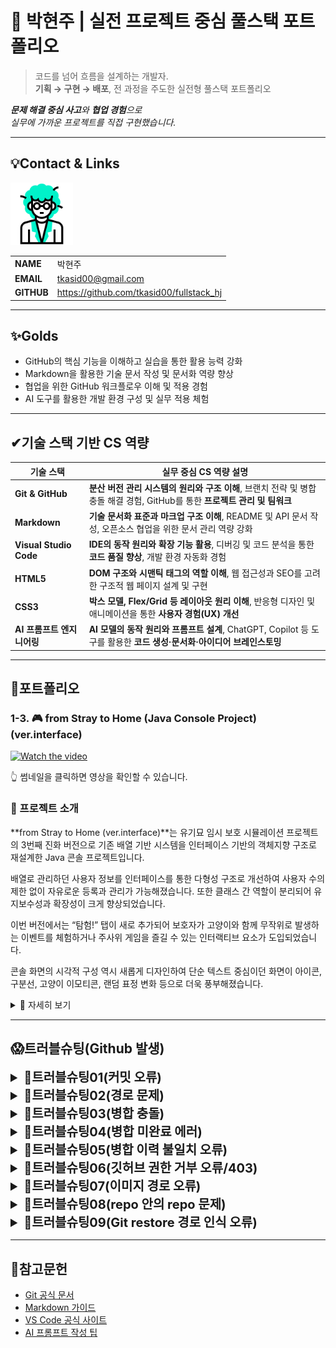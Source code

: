 # 🚀 박현주 | 실전 프로젝트 중심 풀스택 포트폴리오

> 코드를 넘어 흐름을 설계하는 개발자.  
**기획 → 구현 → 배포**, 전 과정을 주도한 실전형 풀스택 포트폴리오

***문제 해결 중심 사고**와 **협업 경험**으로  
실무에 가까운 프로젝트를 직접 구현했습니다.*


---
<!-- 이름, 이메일, 깃허브 주소, 포트폴리오 2*4의 테이블 형식으로-->
## 💡Contact & Links
<img src="./track001_github/3319946_수정.gif"
    alt="프로필" width="100"/>

|||
|-|-|
|**NAME**|박현주|
|**EMAIL**|tkasid00@gmail.com|
|**GITHUB**|https://github.com/tkasid00/fullstack_hj|


---
<!-- Track001 github -->
## ✨Golds
- GitHub의 핵심 기능을 이해하고 실습을 통한 활용 능력 강화
- Markdown을 활용한 기술 문서 작성 및 문서화 역량 향상
- 협업을 위한 GitHub 워크플로우 이해 및 적용 경험
- AI 도구를 활용한 개발 환경 구성 및 실무 적용 체험

---

## ✔기술 스택 기반 CS 역량

| 기술 스택                | 실무 중심 CS 역량 설명                                                                                   |
|--------------------------|--------------------------------------------------------------------------------------------------------|
| **Git & GitHub**         | **분산 버전 관리 시스템의 원리와 구조 이해**, 브랜치 전략 및 병합 충돌 해결 경험, GitHub를 통한 **프로젝트 관리 및 팀워크** |
| **Markdown**             | **기술 문서화 표준과 마크업 구조 이해**, README 및 API 문서 작성, 오픈소스 협업을 위한 문서 관리 역량 강화         |
| **Visual Studio Code**   | **IDE의 동작 원리와 확장 기능 활용**, 디버깅 및 코드 분석을 통한 **코드 품질 향상**, 개발 환경 자동화 경험         |
| **HTML5**                | **DOM 구조와 시맨틱 태그의 역할 이해**, 웹 접근성과 SEO를 고려한 구조적 웹 페이지 설계 및 구현                   |
| **CSS3**                 | **박스 모델, Flex/Grid 등 레이아웃 원리 이해**, 반응형 디자인 및 애니메이션을 통한 **사용자 경험(UX) 개선**        |
| **AI 프롬프트 엔지니어링** | **AI 모델의 동작 원리와 프롬프트 설계**, ChatGPT, Copilot 등 도구를 활용한 **코드 생성·문서화·아이디어 브레인스토밍** |

---

## 📌포트폴리오

### 1-3. 🎮 from Stray to Home (Java Console Project) (ver.interface)

[![Watch the video](https://img.youtube.com/vi/3VYnhNOxX_8/hqdefault.jpg)](https://youtu.be/3VYnhNOxX_8)


👆 썸네일을 클릭하면 영상을 확인할 수 있습니다.


### 🐾 프로젝트 소개

**from Stray to Home (ver.interface)**는 유기묘 임시 보호 시뮬레이션 프로젝트의 3번째 진화 버전으로 기존 배열 기반 시스템을 인터페이스 기반의 객체지향 구조로 재설계한 Java 콘솔 프로젝트입니다.

배열로 관리하던 사용자 정보를 인터페이스를 통한 다형성 구조로 개선하여 사용자 수의 제한 없이 자유로운 등록과 관리가 가능해졌습니다. 
또한 클래스 간 역할이 분리되어 유지보수성과 확장성이 크게 향상되었습니다.

이번 버전에서는 “탐험!” 탭이 새로 추가되어 보호자가 고양이와 함께 무작위로 발생하는 이벤트를 체험하거나 주사위 게임을 즐길 수 있는 인터랙티브 요소가 도입되었습니다.

콘솔 화면의 시각적 구성 역시 새롭게 디자인하여 단순 텍스트 중심이던 화면이 아이콘, 구분선, 고양이 이모티콘, 랜덤 표정 변화 등으로 더욱 풍부해졌습니다.

<details>
  <summary>📖 자세히 보기</summary>

<br/>

### 🎯 주요 개선 사항

#### 🧩 구조적 개선

* **인터페이스 구조 도입**
  사용자 관리 로직을 인터페이스로 분리하여 다양한 사용자 클래스 구현과 확장이 가능해졌습니다.
* **사용자 무한 등록 시스템**
  배열의 고정 크기 제약이 사라지고 동적 관리가 가능한 구조로 전환되었습니다.
* **클래스 역할 분리 및 구조 정리**
  기능별 클래스로 분리되어 코드 가독성과 유지보수 효율이 향상되었습니다.

#### 🖥️ 시각적 개선 (콘솔 UI 업그레이드)

* **메인 화면 고양이 표정 랜덤 변화 시스템** 추가
  실행 시 고양이의 표정이 무작위로 바뀌어 동일한 화면을 반복적으로 보는 단조로움을 줄이고 시각적 재미를 더했습니다.
* **콘솔 UI 시각적 구성 강화**
  메뉴 구역을 아이콘과 구분선으로 정리하고 각 메뉴마다 테두리와 이모지를 달리해 콘솔 환경에서도 시각적 몰입감을 높였습니다

#### 🎲 신규 기능 추가

* **탐험! 탭 추가**
  고양이와 함께 무작위 이벤트를 체험하거나 주사위 게임을 통해 보상을 얻는 등 상호작용 기능을 도입했습니다.
* **랜덤 이벤트 시스템**
  단순 반복 루틴에서 벗어나 확률 기반의 돌발 이벤트가 발생하도록 설계했습니다.

---

### 💡 기술 스택

* **언어:** Java
* **구현 방식:** 인터페이스 기반 객체지향 구조
* **사용자 인터페이스:** 콘솔 기반 (텍스트 UI 향상)
---

### 🛠️ 향후 개선 예정 사항

* 이벤트 시스템 고도화 (확률 기반 분기 및 스토리성 강화)
* 사용자 및 고양이 데이터의 파일 저장/불러오기 기능
* 다중 고양이 등록 및 관리 기능
* GUI 기반 전환 및 시각 피드백 강화

---

### 📌 학습 포인트

* 인터페이스를 통한 구조적 설계의 확장성과 유지보수성 경험
* 배열 기반 시스템을 객체지향적으로 리팩토링하며 코드 재사용성 향상
* 이벤트 및 확률 시스템 설계를 통해 로직 다양화 학습
* UI 시각화 및 상호작용 기능 추가를 통해 사용자 경험 중심 개발 학습

---

### 👨‍💻 개발자 한마디

> 이전 버전에서 배열로 관리하던 구조를 완전히 뜯어고쳐 인터페이스 중심의 객체지향 설계로 진화시켰습니다.
> 사용자 수의 제약을 없애고 기능별 클래스를 분리하면서 코드의 유연성과 확장성을 확보했습니다.
> 이번 버전은 단순히 코드를 개선한 것이 아니라 “텍스트 기반 콘솔에서도 얼마나 생동감 있는 경험을 만들 수 있는가”에 초점을 맞췄습니다.
> 고양이의 표정이 매번 다르고 탐험 중 예상치 못한 일이 벌어지는 작은 세계가 만들어졌습니다.
> 앞으로 단순한 보호 시뮬레이션을 넘어 이야기가 있는 콘솔 게임으로 나아가려고 합니다.

</details>  




---

## 😱트러블슈팅(Github 발생)

<details>
<summary style="font-size:20px; font-weight:bold;">📌트러블슈팅01(커밋 오류)</summary>

**[문제점]**  
- 파일 수정 후 커밋하려 했으나 변경 사항이 스테이지에 올라가지 않아 커밋이 되지 않음.

**[오류 코드]**   
```bash
$ git commit -m "git 수정 후 다시 올리기"
On branch master
Changes not staged for commit:
  (use "git add <file>..." to update what will be committed)
  (use "git restore <file>..." to discard changes in working directory)
        modified:   day001.md

no changes added to commit (use "git add" and/or "git commit -a")
```

**[원인 분석]**  
- 파일을 수정한 뒤 저장(ctrl+s)을 하지 않아 실제로 변경된 내용이 반영되지 않았음.

**[해결 방안]**  
- 파일을 저장한 뒤 `git add <파일명>` 또는 `git add .`로 변경 사항을 스테이지에 추가하고 커밋을 진행.

**[느낀점]**  
- 커밋 전에는 반드시 파일이 저장되었는지 확인해야 하며, 작은 실수 하나가 커밋 과정에서 오류를 발생시킬 수 있음을 경험함.  
- 기본적인 Git 워크플로우(수정→저장→add→commit)의 중요성을 다시 한 번 인식함.
</details>


<details>
<summary style="font-size:20px; font-weight:bold;">📌트러블슈팅02(경로 문제)</summary>

**[문제점]**  
- `git add .` 명령어 실행 시 시스템 폴더에 접근 권한이 없어 수많은 warning과 fatal error가 발생함.

**[오류 코드]**  
```bash
tj-bu-703-20@DESKTOP-L48OJRJ MINGW64 ~ (master)
$ git add .
warning: could not open directory 'AppData/Local/Application Data/': Permission denied
warning: could not open directory 'AppData/Local/History/': Permission denied
warning: could not open directory 'AppData/Local/Microsoft/Windows/INetCache/Content.IE5/': Permission denied
warning: could not open directory 'AppData/Local/Microsoft/Windows/Temporary Internet Files/': Permission denied
warning: could not open directory 'AppData/Local/Temp/WinSAT/': Permission denied
warning: could not open directory 'AppData/Local/Temporary Internet Files/': Permission denied
warning: could not open directory 'AppData/Roaming/Microsoft/Windows/Start Menu/프로그램/': Permission denied
warning: could not open directory 'Application Data/': Permission denied
warning: could not open directory 'Cookies/': Permission denied
warning: could not open directory 'Documents/My Music/': Permission denied
warning: could not open directory 'Documents/My Pictures/': Permission denied
warning: could not open directory 'Documents/My Videos/': Permission denied
warning: could not open directory 'Local Settings/': Permission denied
warning: could not open directory 'My Documents/': Permission denied
warning: could not open directory 'NetHood/': Permission denied
warning: could not open directory 'PrintHood/': Permission denied
warning: could not open directory 'Recent/': Permission denied
warning: could not open directory 'SendTo/': Permission denied
warning: could not open directory 'Templates/': Permission denied
warning: could not open directory '시작 메뉴/': Permission denied
warning: in the working copy of '.gitconfig', LF will be replaced by CRLF the next time Git touches it
warning: in the working copy of '.lesshst', LF will be replaced by CRLF the next time Git touches it
warning: in the working copy of '.vscode/argv.json', LF will be replaced by CRLF the next time Git touches it
error: open("AppData/Local/Comms/UnistoreDB/USS.jtx"): Permission denied
error: unable to index file 'AppData/Local/Comms/UnistoreDB/USS.jtx'
fatal: adding files failed
```

**[원인 분석]**  
- 작업 디렉토리를 상위 폴더(홈 디렉토리)로 지정한 상태에서 `git add .`를 실행하여 시스템 폴더까지 Git이 스캔함.
- Windows 사용자 폴더에는 권한이 제한된 시스템 디렉토리가 많아, 접근 시 오류가 발생함.

**[해결 방안]**  
- 반드시 프로젝트 폴더에서 Git 명령어를 실행하여, 불필요한 시스템 폴더가 Git의 관리 대상에 포함되지 않도록 경로를 재설정함.
- 작업 폴더를 정확하게 지정한 후 `git add .`를 실행하면 정상적으로 동작함.

**[느낀점]** 
- Git 명령어를 사용할 때는 반드시 현재 작업 경로를 확인해야 하며 실수로 상위 폴더에서 실행하면 시스템 파일까지 스캔되어 권한 문제로 오류가 발생할 수 있음을 알게 됨.  
- 프로젝트 폴더 구조와 경로 관리의 중요성을 체감함.
</details>


<details>
<summary style="font-size:20px; font-weight:bold;">📌트러블슈팅03(병합 충돌)</summary>



**[문제점]**  
- `git pull origin master` 실행 시 병합되지 않은 변경 사항이 있어 merge conflict가 발생함.

**[오류 코드]**  
```bash
$ git pull origin master
remote: Enumerating objects: 5, done.
remote: Counting objects: 100% (5/5), done.
remote: Compressing objects: 100% (3/3), done.
remote: Total 3 (delta 1), reused 0 (delta 0), pack-reused 0 (from 0)
Unpacking objects: 100% (3/3), 946 bytes | 105.00 KiB/s, done.
From https://github.com/tkasid00/fullstack_hj
 * branch            master     -> FETCH_HEAD
   f46d107..504ab2c  master     -> origin/master
Auto-merging day002.md
CONFLICT (content): Merge conflict in day002.md
Automatic merge failed; fix conflicts and then commit the result.
```

**[원인 분석]**  
- 로컬과 원격 저장소의 동일 파일에 서로 다른 변경 사항이 있어 자동 병합이 불가능한 상태에서 pull을 시도함.

**[해결 방안]**  
- 충돌 파일을 직접 수정하여 병합한 뒤,  
  `git add .` → `git commit -m "오류 해결"` → `git pull origin master` → `git push origin master` 순서로 정상적으로 병합 및 푸시함.

**[느낀점]**  
- 협업 환경에서는 충돌이 자주 발생할 수 있으므로 충돌 해결 방법과 병합 과정에 익숙해지는 것이 중요함.  
- 충돌 상황을 두려워하지 않고 차분하게 원인 파악과 해결 절차를 밟는 습관이 필요함.  
- 특히 실무에서는 팀원과의 적극적인 소통이 문제 해결과 원활한 협업에 매우 중요하다는 것을 깨달음.
</details>


<details>
<summary style="font-size:20px; font-weight:bold;">📌트러블슈팅04(병합 미완료 에러) </summary>
 

**[문제점]**  
- 병합이 완료되지 않은 상태에서 추가 pull을 시도하여 "You have not concluded your merge (MERGE_HEAD exists)" 에러가 발생함.

**[오류 코드]**  
```bash
$ git pull origin master
error: You have not concluded your merge (MERGE_HEAD exists).
hint: Please, commit your changes before merging.
fatal: Exiting because of unfinished merge.
```

**[원인 분석]**  
- 이전 병합 작업이 완료되지 않은 상태에서 추가로 pull을 시도함.
- Git은 병합 중인 상태를 명확히 관리하므로, 병합이 끝나지 않은 상황에서는 추가 작업이 불가능함.

**[해결 방안]**  
- 병합 중인 파일을 수정 및 저장한 뒤 `git add .` → `git commit -m "merge 완료"`로 병합을 마무리한 후 pull/push를 재시도함.

**[느낀점]**  
- Git은 병합 중인 상태를 명확히 관리하므로 병합이 끝나지 않은 상황에서는 추가 작업이 불가능함을 알게 됨.  
- 단계별로 작업을 마무리하는 습관과 Git의 상태 메시지를 꼼꼼히 확인하는 것이 중요함.
</details>



<details>
<summary style="font-size:20px; font-weight:bold;">📌트러블슈팅05(병합 이력 불일치 오류) </summary>

**[문제점]**  
- 새 컴퓨터에서 Git 저장소를 세팅하고 `git pull origin master` 명령어를 실행했을 때,  
  `fatal: refusing to merge unrelated histories` 오류가 발생함.

**[오류 코드]**  
```bash
$ git pull origin master
remote: Enumerating objects: 344, done.
remote: Counting objects: 100% (62/62), done.
remote: Compressing objects: 100% (53/53), done.
remote: Total 344 (delta 26), reused 28 (delta 7), pack-reused 282 (from 1)
Receiving objects: 100% (344/344), 4.66 MiB | 13.07 MiB/s, done.
Resolving deltas: 100% (144/144), done.
From https://github.com/tkasid00/fullstack_hj
 * branch            master     -> FETCH_HEAD
 * [new branch]      master     -> origin/master
fatal: refusing to merge unrelated histories
```

**[원인 분석]**  
- 로컬 저장소와 원격 저장소가 각각 독립적으로 생성되어 커밋 이력이 서로 연결되어 있지 않음.
- 새 컴퓨터에서 `git init`으로 저장소를 만들고 원격 저장소와 연결한 뒤 pull을 시도했으나  
  두 저장소의 커밋 이력이 달라 Git이 병합을 거부함.

**[해결 방안]**  
- `git pull origin master --allow-unrelated-histories` 명령어를 사용하여 강제로 병합을 진행함.
- 병합 과정에서 충돌이 발생할 수 있으므로, 충돌 파일을 직접 수정한 뒤  
  `git add .` → `git commit -m "병합 이력 불일치 해결"`로 병합을 마무리함.

**[느낀점]**  
- 새 환경에서 Git 저장소를 세팅할 때는 로컬과 원격 저장소의 이력이 일치하는지 반드시 확인해야 함.
- `--allow-unrelated-histories` 옵션을 통해 병합할 수 있지만, 충돌 해결 등 추가 작업이 필요하므로  
  병합 과정에 대한 이해와 신중한 접근이 중요함을 깨달음.
</details>



<details>
<summary style="font-size:20px; font-weight:bold;">📌트러블슈팅06(깃허브 권한 거부 오류/403) </summary>

**[문제점]**  
- `git push origin dev-tkasid00` 명령어 실행 시  
  `remote: Permission to tkasid00/fullstack_20250825.git denied to HSH703.`  
  `fatal: unable to access ... error: 403` 오류가 발생함.

**[오류 코드]**  
```bash
PS D:\HYUNJU\workspace\fullstack_20250825> git push origin dev-tkasid00
remote: Permission to tkasid00/fullstack_20250825.git denied to HSH703.
fatal: unable to access 'https://github.com/tkasid00/fullstack_20250825.git/': The requested URL returned error: 403
```

**[원인 분석]**  
- 현재 로그인된 깃허브 계정(HSH703)에게 해당 저장소(tkasid00/fullstack_20250825)에 대한 푸시 권한이 없음.
- 저장소 소유자 또는 협업자로 등록되지 않은 계정으로 푸시를 시도했기 때문에 권한 거부(403)가 발생함.

**[해결 방안]**  
- 저장소 소유자에게 협업자(Contributor)로 추가해 달라고 요청.
- 또는 자신의 계정으로 포크(fork)한 저장소에 푸시하거나 올바른 계정으로 인증 정보를 변경함.
- 인증 정보를 변경하려면 `git config --global user.name` 및 `git config --global user.email`을 올바른 계정으로 설정하고  
  필요 시 GitHub에 로그인된 계정을 변경하거나 **캐시된 인증 정보를 삭제함.**

**[느낀점]**  
- 깃허브 저장소에 푸시하려면 반드시 해당 저장소에 대한 권한이 필요함을 알게 됨.
- 협업 시에는 권한 관리와 계정 설정을 꼼꼼히 확인해야 하며 권한 문제 발생 시 당황하지 말고 원인을 파악해 해결하는 것이 중요함.
</details>


<details>
<summary style="font-size:20px; font-weight:bold;">📌트러블슈팅07(이미지 경로 오류)</summary>

**[문제점]**  
- 이미지가 페이지에 표시되지 않음

**[오류 코드]**  
```bash
브라우저 콘솔에 GET ./track001_github/3319946_수정.gif 404 (Not Found) 오류 발생
```

**[원인 분석]**  
- ./track001_github/... 경로는 현재 HTML 파일 기준의 상대 경로이며 실제 디렉토리 구조에서는 track001_github 폴더가 상위 디렉토리에 위치
- 따라서 경로가 잘못 지정되어 이미지 파일을 찾지 못함


**[해결 방안]**  
- 경로를 ../track001_github/~로 수정하여 상위 디렉토리에서 이미지 파일을 참조하도록 변경.


**[느낀점]**  
- 상대 경로는 현재 파일 위치 기준이므로 디렉토리 구조를 정확히 파악하는 것이 중요함
- 작은 경로 실수도 UI에 큰 영향을 줄 수 있으니 꼼꼼한 확인이 필요함
</details>


<details>
<summary style="font-size:20px; font-weight:bold;">📌트러블슈팅08(repo 안의 repo 문제)</summary>

**[문제점]**  
- 초기 깃허브 깃에 복사하는 연습 당시 경로 선택이 잘못되어 상위 폴더에 .git이 중복해서 존재하개 됨.
- repo 안에 또 다른 repo가 들어있는 상태로 git commit 시 submodule 관련 메시지가 뜨면서 정상적인 커밋이 거부됨.

**[오류 코드]**  
```bash
deleted:    ../day001.md
modified:   fullstack_hj (modified content, untracked content)
no changes added to commit (use "git add" and/or "git commit -a")
```
```bash
rm: cannot remove '.gitmodules': No such file or directory
error: could not lock config file workspace/.git/config
```

**[원인 분석]**  
- workspace 폴더 자체가 깃 repo(.git)로 초기화되어 있었음.
- 그 안에 fullstack_hj라는 또 다른 repo가 존재하면서 Git이 하위 repo를 submodule 비슷하게 처리.
- 실제로 .gitmodules 파일은 없었기 때문에 정식 submodule은 아니지만 Git은 fullstack_hj 폴더를 별도의 repo로 보고 혼란을 일으킨 것.


**[해결 방안]**  
- 의도한 repo는 fullstack_hj 뿐이므로 상위 workspace repo를 제거.
    1) cd /d/hjhome/workspace
    2) rm -rf .git   # 상위 .git 제거, workspace는 단순 폴더로 만듦
    3) cd fullstack_hj
    4) git status 


**[느낀점]**  
- 깃은 폴더 안에 .git이 있으면 무조건 repo로 인식하기 때문에 프로젝트 관리용 폴더(workspace)와 실제 repo 를 혼동하면 문제가 생김.
- 앞으로는 GitHub에서 repo를 만들면 바로 그 repo 폴더 안에서만 작업해야 한다는 걸 확실히 배움.
- 단순한 실수였지만 submodule 에러 메시지를 경험해본 덕분에 구조를 이해하게 되었고 앞으로는 git status로 현재 repo 위치를 꼭 확인해야겠다고 느꼈음.
</details>


<details>
<summary style="font-size:20px; font-weight:bold;">📌트러블슈팅09(Git restore 경로 인식 오류)</summary>

**[문제점]**  
- 최근 커밋에서 이전 상태로 파일을 되돌리기 위해 git restore --source=HEAD~1 fetch_test.md 명령을 실행했으나 동작하지 않음.

**[오류 코드]**  
```bash
PS D:\Hyunju\workspace\fullstack_hj> git restore --source=HEAD~1 day034.md
error: pathspec 'day034.md' did not match any file(s) known to git
```

**[원인 분석]**  
- Git의 restore 명령은 정확한 파일 경로와 대소문자, 공백, 슬래시 구문을 모두 구분함.
- day034.md가 다른 폴더 내부에 존재해 경로 오류 발생.

**[해결 방안]**  
- git restore --source=HEAD~1 "days_Class Notes/day034.md" -> 폴더 경로 명확하게 지정하고 ""로 묶어줌
- 파일의 경로를 모를 경우 : 
    1) git status :변경된 파일 목록 확인
    2) git ls-files :Git이 추적 중인 파일 전체 확인

**[느낀점]**  
- Git은 경로를 문자 그대로 인식하기 때문에, 공백·대소문자·슬래시 위치를 정확히 입력해야 함을 실감함.
- 앞으로는 git status로 파일 경로를 먼저 확인하는 습관을 들여야겠다고 느낌.

</details>

---

## 📜참고문헌

- [Git 공식 문서](https://git-scm.com/doc)  
- [Markdown 가이드](https://www.markdownguide.org/basic-syntax/)  
- [VS Code 공식 사이트](https://code.visualstudio.com/)  
- [AI 프롬프트 작성 팁](https://learn.microsoft.com/en-us/azure/ai-foundry/openai/concepts/prompt-engineering?tabs=chat)